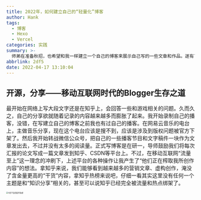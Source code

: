 ```yaml
---
title: 2022年，如何建立自己的“轻量化”博客
author: Hank
tags:
  - 博客
  - Hexo
  - Vercel
categories: 实践
summary: >-
  师弟在准备秋招，也希望和我一样建立一个自己的博客来展示自己写的一些文章和作品。遂有了写下这样一篇博客的想法，主要阐述了如何选择博客平台、如何部署上线以及自定义博客主题等三个方面的内容。
abbrlink: 2df5
date: 2022-04-17 13:10:04
---
```


## 开源，分享——移动互联网时代的Blogger生存之道

最开始在网络上写大段文字还是在知乎上，会回答一些和游戏相关的问题。久而久之，自己的分享欲就随着记录的内容越来越多而膨胀了起来。我开始录制自己的播客，没错，在写建立自己的博客之前我也有过自己的播客。在网易云音乐的电台上，主做音乐分享，现在这个电台应该是搜不到，应该是涉及到版权问题被官方下架了。然后我开始转战微信公众号，把自己的一些播客节目和文字稿件一块作为文章发出去，不过并没有太多的阅读量。正式写博客是在研一，导师鼓励我们将每次汇报的论文写成一篇文章发到知乎、CSDN等平台上。不过，在移动互联网“流量至上”这一理念的冲刷下，上述平台的各种操作让我产生了“他们正在榨取我所创作内容”的想法。拿知乎来说，我们能够看到越来越多的营销文章、虚构创作，淹没了含金量更高的“干货”内容，拿知乎热榜来说吧，仔细一看其实这里没有任何一个主题是和“知识分享”相关的，甚至可以说知乎已经完全被流量和热点绑架了。

<img src="https://my-picbed.oss-cn-hangzhou.aliyuncs.com/202204171346458.png" alt="4月17日的知乎热榜" style="zoom: 33%;" />

